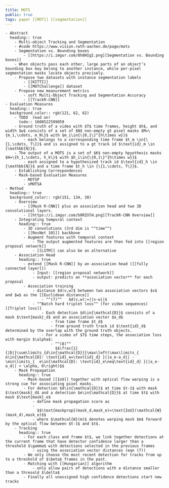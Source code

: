 ```yaml
---
title: MOTS
public: true
tags: paper [[MOT]] [[segmentation]]
---
```


    - Abstract
      heading:: true
        - Multi-object Tracking and Segmentation
        - #code https://www.vision.rwth-aachen.de/page/mots
        - Segmentation vs. Bounding boxes
            - [[https://i.imgur.com/8h8HIgI.png][Segmentation vs. Bounding boxes]]
        - When objects pass each other, large parts of an object’s bounding box may belong to another instance, while per-pixel segmentation masks locate objects precisely.
        - Propose two datasets with instance segmentation labels
            - [[KITTI]]
            - [[MOTChallenge]] dataset
        - Propose new measurement metrics
            - soft Multi-Object Tracking and Segmentation Accuracy
            - [[TrackR-CNN]]
    - Evaluation Measures
      heading:: true
      background_color:: rgb(121, 62, 62)
        - TODO  read on!
          todo:: 1608522599059
        - Ground truth of a video with $T$ time frames, height $h$, and width $w$ consists of a set of $N$ non-empty gt pixel masks $M=\{m_1,\cdots, m_N\}$ with $m_i\in{\{0,1\}^{h\times w}}$
            - each belongs to a corresponding time frame $t_m \in{\{1,\cdots, T\}}$ and is assigned to a gt track id $\text{id}_m \in {\mathbb{N}}$.
        - The output of a MOTS is a set of $K$ non-empty hpyothesis masks $H=\{h_1,\cdots, h_k\}$ with $h_i\in{\{0,1\}^{h\times w}}$
            - each assigned to a hypothesized track id $\text{id}_h \in {\mathbb{N}}$ and a time frame $t_h \in {\{1,\cdots, T\}}$.
        - Establishing Correspondences
        - Mask-based Evaluation Measures
            - MOTSP
            - sMOTSA
    - Method
      heading:: true
      background_color:: rgb(151, 134, 38)
        - Overview
            - [[Mask R-CNN]] plus an association head and two 3D convolutional layers.
            - [[https://i.imgur.com/b0RZUlH.png][TrackR-CNN Overview]]
        - Integrating temporal context
          heading:: true
            - 3D convolutions (3rd dim is ^^time^^)
            - [[ResNet 101]] backbone
            - Augment features with temporal context
                - The output augmented features are then fed into [[region proposal network]]
                - [[LSTM]] can also be an alternative
        - Association Head
          heading:: true
            - extend [[Mask R-CNN]] by an association head ([[fully connected layer]])
                - Input: [[region proposal network]]
                - output: predicts an **association vector** for each proposal
            - Association training
                - distance $d(v,w)$ between two association vectors $v$ and $w$ as the [[Euclidean distance]]
                    - ^^(7)^^   $d(v,w):=||v-w||$
                - ^^Batch hard triplet loss^^ (for video sequences) [[Triplet loss]]
                    - Each detection $d\in{\mathcal{D}}$ consists of a mask $\text{mask}_d$ and an association vector $a_d$
                        - from time frame $t_d$
                        - from ground truth track id $\text{id}_d$ determined by the overlap with the ground truth objects.
                    - For a video of $T$ time steps, the association loss with margin $\alpha$:
                        - ^^(8)^^
                          $$\frac{1}{|D|}\sum\limits_{d\in{\mathcal{D}}}\max\left(\max\limits_{  e\in{\mathcal{D}: \text{id}_e=\text{id}_d} }||a_e-a_d|| - \min\limits_{  e\in{\mathcal{D}: \text{id}_e\neq\text{id}_d} }||a_e-a_d|| + \alpha, 0\right)$$
        - Mask Propagation
          heading:: true
            - Mask-based [[IoU]] together with optical flow warping is a strong cue for associating pixel masks.
            - For detection $d\in{\mathcal{D}}$ at time $t-1$ with mask $\text{mask}_d$ and a detection $e\in{\mathcal{D}}$ at time $t$ with mask $\text{mask}_e$
                - define mask propagation score as
                -
                  $$\text{maskprop}(mask_d,mask_e)=\text{IoU}(\mathcal{W}(mask_d),mask_e)$$
                - where $\mathcal{W}(m)$ denotes warping mask $m$ forward by the optical flow between $t-1$ and $t$.
        - Tracking
          heading:: true
            - For each class and frame $t$, we link together detections at the current frame that have detector confidence larger than a threshold $\gamma$ with detections selected in the previous frames
                - using the association vector distances (eqn (7))
            - We only choose the most recent detection for tracks from up to a threshold of $\beta$ frames in the past.
            - Matching with [[Hungarian]] algorithm
                - only allow pairs of detections with a distance smaller than a thresold $\delta$
            - Finally all unassigned high confidence detections start new tracks